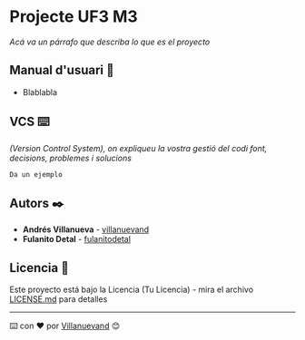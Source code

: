 # Projecte UF3 M3

_Acá va un párrafo que describa lo que es el proyecto_



## Manual d'usuari 📖

* Blablabla

## VCS ⌨️

_(Version Control System), on
expliqueu la vostra gestió del codi font, decisions, problemes i solucions_


```
Da un ejemplo
```


## Autors ✒️

* **Andrés Villanueva** - [villanuevand](https://github.com/villanuevand)
* **Fulanito Detal** - [fulanitodetal](#fulanito-de-tal)


## Licencia 📄

Este proyecto está bajo la Licencia (Tu Licencia) - mira el archivo [LICENSE.md](LICENSE.md) para detalles




---
⌨️ con ❤️ por [Villanuevand](https://github.com/Villanuevand) 😊
